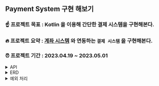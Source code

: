 ## Payment System 구현 해보기

### ☝ 프로젝트 목표 : Kotlin 을 이용해 간단한 결제 시스템을 구현해본다.
### 🔥 프로젝트 요약 : [계좌 시스템](https://github.com/choidongkuen/AccountSystem) 와 연동하는 `결제 시스템` 을 구현해본다.
### ⏰ 프로젝트 기간 : 2023.04.19 ~ 2023.05.01
<details>
<summary>API</summary>
<div markdown="1">


> 결제 시스템

```
- 결제 요청
POST http://localhost:8081/api/v1/pay
{
  "paymentUserId": "ehdrms6900",
  "amount": 2000,
  "merchantTransactionId": "merchantX",
  "orderName": "아이폰13"
}
```

```
- 결제 응답
{
  "paymentUserId": "endrms6900",
  "amount": 2000,
  "merchantTransactionId": "merchantX",
  "transactionAt": 2023-04-29
}
```
----

```
- 환불 요청
POST http://localhost:8081/api/v1/refund
{
  "transactionId": "zxmn1209",
  "refundId": "thisIsRefundId",
  "refundAmount" 2000,
  "refundReason" "변심으로 인한 환뷸"
}
```

```
- 환불 응답
{
  "refundTransactionId": "xxzz",
  "refundAmount": 2000,
  "refundAt": 2023-04-29
}
```
---
> 계좌 시스템

```
- 게좌 잔액 사용 요청
POST http://localhost:8080/transaction/use
{
  "userId": 1L,
  "accountNumber": "3029017690291",
  "amount": 10000L
}

```

```
- 계좌 잔액 사용 응답
{
  "accountNumber": "3029017690291",
  "transactionResultType": "SUCCESS",
  "amount": 10000L,
  "transactionId": "zxmn1212",
  "transactionAt": 2023-04-29
}
```
---

```
- 계좌 잔액 사용 취소 요청
{
  "transactionId": "zxmn1212",
  "accountNumber": "3029017690291",
  "amount": 10000L
}
```

```
- 계좌 잔액 사용 취소 응답
{
  "accountNumber": "3029017690291",
  "transactionResultType": "SUCCESS",
  "amount": 10000L,
  "transactionId": "zxmn1212",
  "transactionAt": 2023-04-29
}
```
  
</div>
</details>

<details>
<summary>ERD</summary>
<div markdown="1">

![](https://velog.velcdn.com/images/choidongkuen/post/bc7dbf2c-ad8d-4cc1-825e-e2bbc38272fe/image.png)

</div>
</details>

<details>
<summary>예외 처리</summary>
<div markdown="1">

- PaymentException 을 통한 예외 처리

- ErrorCode 표

|이름|설명|
|---|---|
|INVALID_REQUEST| 잘못된 요청입니다. |
|ORDER_NOT_FOUND| 해당하는 원거래를 찾을 수 없습니다.|
|CANNOT_REFUND|환불이 불가능한 상태입니다.|
|CANNOT_CANCEL|취소가 불가능한 상태입니다.|
|EXCEED_REFUNDABLE_AMOUNT|환불 가능한 금액을 초과합니다.|
|PARAMETER_ILLEGAL|잘못된 파라미터 요청입니다.|
|LACK_BALANCE|잔액이 부족합니다.|
|INTERNAL_SERVER_ERROR|서버 오류입니다.|


</div>
</details>
